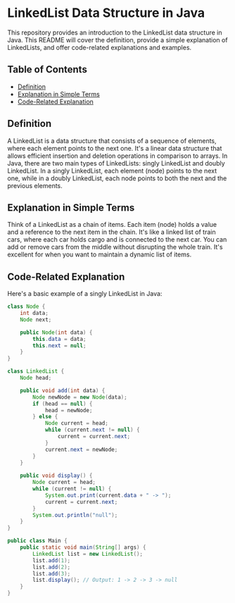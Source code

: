 # LinkedList Data Structure in Java

This repository provides an introduction to the LinkedList data structure in Java. This README will cover the definition, provide a simple explanation of LinkedLists, and offer code-related explanations and examples.

## Table of Contents
- [Definition](#definition)
- [Explanation in Simple Terms](#explanation-in-simple-terms)
- [Code-Related Explanation](#code-related-explanation)

## Definition

A LinkedList is a data structure that consists of a sequence of elements, where each element points to the next one. It's a linear data structure that allows efficient insertion and deletion operations in comparison to arrays. In Java, there are two main types of LinkedLists: singly LinkedList and doubly LinkedList. In a singly LinkedList, each element (node) points to the next one, while in a doubly LinkedList, each node points to both the next and the previous elements.

## Explanation in Simple Terms

Think of a LinkedList as a chain of items. Each item (node) holds a value and a reference to the next item in the chain. It's like a linked list of train cars, where each car holds cargo and is connected to the next car. You can add or remove cars from the middle without disrupting the whole train. It's excellent for when you want to maintain a dynamic list of items.

## Code-Related Explanation

Here's a basic example of a singly LinkedList in Java:

```java
class Node {
    int data;
    Node next;

    public Node(int data) {
        this.data = data;
        this.next = null;
    }
}

class LinkedList {
    Node head;

    public void add(int data) {
        Node newNode = new Node(data);
        if (head == null) {
            head = newNode;
        } else {
            Node current = head;
            while (current.next != null) {
                current = current.next;
            }
            current.next = newNode;
        }
    }
    
    public void display() {
        Node current = head;
        while (current != null) {
            System.out.print(current.data + " -> ");
            current = current.next;
        }
        System.out.println("null");
    }
}

public class Main {
    public static void main(String[] args) {
        LinkedList list = new LinkedList();
        list.add(1);
        list.add(2);
        list.add(3);
        list.display(); // Output: 1 -> 2 -> 3 -> null
    }
}
